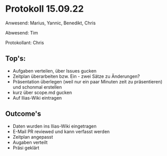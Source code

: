 # Protokoll 15.09.22

Anwesend: Marius, Yannic, Benedikt, Chris

Abwesend: Tim

Protokollant: Chris

## Top's:
- Aufgaben verteilen, über Issues gucken
- Zeitplan überarbeiten bzw. Ein - zwei Sätze zu Änderungen?
- Präsentation überlegen (weil nur ein paar Minuten zeit zu präsentieren) und schonmal erstellen
- kurz über scope.md gucken
- Auf Ilias-Wiki eintragen

## Outcome's
- Daten wurden ins Ilias-Wiki eingetragen
- E-Mail PR reviewed und kann verfasst werden
- Zeitplan angepasst
- Augaben verteilt
- Präsi geklärt